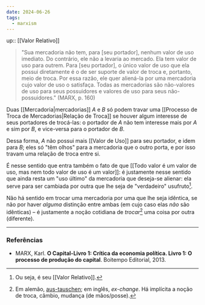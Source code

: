 ```yaml
---
date: 2024-06-26
tags:
  - marxism
---
```

up:: [[Valor Relativo]]

> "Sua mercadoria não tem, para [seu portador], nenhum valor de uso imediato. Do contrário, ele não a levaria ao mercado. Ela tem valor de uso para outrem. Para [seu portador], o único valor de uso que ela possui diretamente é o de ser suporte de valor de troca e, portanto, meio de troca. Por essa razão, ele quer aliená-la por uma mercadoria cujo valor de uso o satisfaça. Todas as mercadorias são não-valores de uso para seus possuidores e valores de uso para seus não-possuidores." (MARX, p. 160)

Duas [[Mercadoria|mercadorias]] $A$ e $B$ só podem travar uma [[Processo de Troca de Mercadorias|Relação de Troca]] se houver algum interesse de seus portadores de trocá-las: o portador de $A$ não tem interesse mais por $A$ e sim por $B$, e vice-versa para o portador de $B$. 

Dessa forma, $A$ não possui mais [[Valor de Uso]] para seu portador, e idem para $B$; eles só "têm olhos" para a mercadoria que o outro porta, e por isso travam uma relação de troca entre si. 

É nesse sentido que entra também o fato de que [[Todo valor é um valor de uso, mas nem todo valor de uso é um valor]]: é justamente nesse sentido que ainda resta um "uso último" da mercadoria que deseja-se alienar: ela serve para ser cambiada por outra que lhe seja de "verdadeiro" usufruto[^2].

Não há sentido em trocar uma mercadoria por uma que lhe seja idêntica, se não por haver *alguma* distinção entre ambas (em cujo caso elas *não* são idênticas) – é justamente a noção cotidiana de *trocar*[^1] uma coisa por outra (diferente).

---
### Referências
- MARX, Karl. **O Capital-Livro 1: Crítica da economia política. Livro 1: O processo de produção do capital**. Boitempo Editorial, 2013.

[^1]: Em alemão, [aus-tauschen](https://www.wordreference.com/deen/austauschen); em inglês, *ex-change*. Há implícita a noção de troca, câmbio, mudança (de mãos/posse).
[^2]: Ou seja, é seu [[Valor Relativo]].